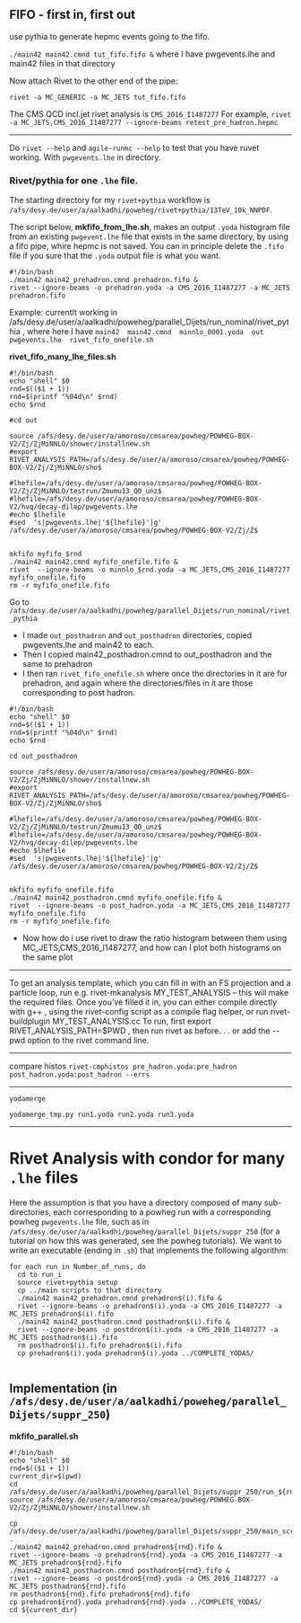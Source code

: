 FIFO - first in, first out
------

use pythia to generate hepmc events going to the fifo. 


`./main42 main42.cmnd tut_fifo.fifo &` where I have pwgevents.lhe and main42 files in that directory

Now attach Rivet to the other end of the pipe:

`rivet -a MC_GENERIC -a MC_JETS tut_fifo.fifo`


The CMS QCD incl.jet rivet analysis is `CMS_2016_I1487277` For example, `rivet -a MC_JETS,CMS_2016_I1487277 --ignore-beams retest_pre_hadron.hepmc`



-----------


Do `rivet --help` and `agile-runmc --help` to test that you have ruvet working.
With `pwgevents.lhe` in directory.

### Rivet/pythia for one `.lhe` file.

The starting directory for my `rivet+pythia` workflow is `/afs/desy.de/user/a/aalkadhi/poweheg/rivet+pythia/13TeV_10k_NNPDF`.


The script below, **mkfifo_from_lhe.sh**, makes an output `.yoda` histogram file from an existing `pwgevent.lhe` file that exists in the same directory, by using a fifo pipe, whire hepmc is not saved. You can in principle delete the `.fifo` file if you sure that the `.yoda` output file is what you want. 

```
#!/bin/bash
./main42 main42_prehadron.cmnd prehadron.fifo &
rivet --ignore-beams -o prehadron.yoda -a CMS_2016_I1487277 -a MC_JETS prehadron.fifo
```








Example: currentlt working in /afs/desy.de/user/a/aalkadhi/poweheg/parallel_Dijets/run_nominal/rivet_pythia , where here I have
`main42  main42.cmnd  minnlo_0001.yoda  out  pwgevents.lhe  rivet_fifo_onefile.sh`

**rivet_fifo_many_lhe_files.sh**

```
#!/bin/bash
echo "shell" $0
rnd=$(($1 + 1))
rnd=$(printf "%04d\n" $rnd)
echo $rnd

#cd out

source /afs/desy.de/user/a/amoroso/cmsarea/powheg/POWHEG-BOX-V2/Zj/ZjMiNNLO/shower/installnew.sh
#export RIVET_ANALYSIS_PATH=/afs/desy.de/user/a/amoroso/cmsarea/powheg/POWHEG-BOX-V2/Zj/ZjMiNNLO/sho$

#lhefile=/afs/desy.de/user/a/amoroso/cmsarea/powheg/POWHEG-BOX-V2/Zj/ZjMiNNLO/testrun/Zmumu13_Q0_unz$
#lhefile=/afs/desy.de/user/a/amoroso/cmsarea/powheg/POWHEG-BOX-V2/hvq/decay-dilep/pwgevents.lhe
#echo $lhefile
#sed  's|pwgevents.lhe|'${lhefile}'|g' /afs/desy.de/user/a/amoroso/cmsarea/powheg/POWHEG-BOX-V2/Zj/Z$


mkfifo myfifo_$rnd
./main42 main42.cmnd myfifo_onefile.fifo &
rivet  --ignore-beams -o minnlo_$rnd.yoda -a MC_JETS,CMS_2016_I1487277  myfifo_onefile.fifo
rm -r myfifo_onefile.fifo
```











Go to `/afs/desy.de/user/a/aalkadhi/poweheg/parallel_Dijets/run_nominal/rivet_pythia`
 * I made `out_posthadron` and `out_posthadron` directories, copied pwgevents.lhe and main42 to each.
* Then I copied main42_posthadron.cmnd to out_posthadron and the same to prehadron
* I then ran `rivet_fifo_onefile.sh` where once the directories in it are for prehadron, and again where the directories/files in it are those corresponding to post hadron.

```
#!/bin/bash
echo "shell" $0
rnd=$(($1 + 1))
rnd=$(printf "%04d\n" $rnd)
echo $rnd

cd out_posthadron

source /afs/desy.de/user/a/amoroso/cmsarea/powheg/POWHEG-BOX-V2/Zj/ZjMiNNLO/shower/installnew.sh
#export RIVET_ANALYSIS_PATH=/afs/desy.de/user/a/amoroso/cmsarea/powheg/POWHEG-BOX-V2/Zj/ZjMiNNLO/sho$

#lhefile=/afs/desy.de/user/a/amoroso/cmsarea/powheg/POWHEG-BOX-V2/Zj/ZjMiNNLO/testrun/Zmumu13_Q0_unz$
#lhefile=/afs/desy.de/user/a/amoroso/cmsarea/powheg/POWHEG-BOX-V2/hvq/decay-dilep/pwgevents.lhe
#echo $lhefile
#sed  's|pwgevents.lhe|'${lhefile}'|g' /afs/desy.de/user/a/amoroso/cmsarea/powheg/POWHEG-BOX-V2/Zj/Z$


mkfifo myfifo_onefile.fifo
./main42 main42_posthadron.cmnd myfifo_onefile.fifo &
rivet  --ignore-beams -o post_hadron.yoda -a MC_JETS,CMS_2016_I1487277  myfifo_onefile.fifo
rm -r myfifo_onefile.fifo
```

* Now how do i use rivet to draw the ratio histogram between them using MC_JETS,CMS_2016_I1487277, and how can I plot both histograms on the same plot




---------

To get an analysis template, which you can fill in with an FS
projection and a particle loop, run e.g. rivet-mkanalysis
MY_TEST_ANALYSIS – this will make the required files.
Once you’ve filled it in, you can either compile directly with g++ ,
using the rivet-config script as a compile flag helper, or run
rivet-buildplugin MY_TEST_ANALYSIS.cc
To run, first export RIVET_ANALYSIS_PATH=$PWD , then run rivet
as before. . . or add the --pwd option to the rivet command line.


---------

compare histos
`rivet-cmphistos pre_hadron.yoda:pre_hadron post_hadron.yoda:post_hadron --errs`


-------


`yodamerge`

`yodamerge_tmp.py run1.yoda run2.yoda run3.yoda`


----------------

# Rivet Analysis with condor for many `.lhe` files

Here the assumption is that you have a directory composed of many sub-directories, each corresponding to a powheg run with a corresponding powheg `pwgevents.lhe` file, such as in `/afs/desy.de/user/a/aalkadhi/poweheg/parallel_Dijets/suppr_250` (for a tutorial on how this was generated, see the powheg tutorials). We want to write an executable (ending in `.sh`) that implements the following algorithm:
```
for each run in Number_of_runs, do
  cd to run_i
  source rivet+pythia setup
  cp ../main scripts to that directory
  ./main42 main42_prehadron.cmnd prehadron$(i).fifo &
  rivet --ignore-beams -o prehadron$(i).yoda -a CMS_2016_I1487277 -a MC_JETS prehadron$(i).fifo
  ./main42 main42_posthadron.cmnd posthadron$(i).fifo &
  rivet --ignore-beams -o postdron$(i).yoda -a CMS_2016_I1487277 -a MC_JETS posthadron$(i).fifo
  rm posthadron$(i).fifo prehadron$(i).fifo
  cp prehadron$(i).yoda prehadron$(i).yoda ../COMPLETE_YODAS/
  
```

## Implementation (in `/afs/desy.de/user/a/aalkadhi/poweheg/parallel_Dijets/suppr_250`)

**mkfifo_parallel.sh**

```
#!/bin/bash
echo "shell" $0
rnd=$(($1 + 1))
current_dir=$(pwd)
cd /afs/desy.de/user/a/aalkadhi/poweheg/parallel_Dijets/suppr_250/run_${rnd}
source /afs/desy.de/user/a/amoroso/cmsarea/powheg/POWHEG-BOX-V2/Zj/ZjMiNNLO/shower/installnew.sh

cp /afs/desy.de/user/a/aalkadhi/poweheg/parallel_Dijets/suppr_250/main_scripts/* .
./main42 main42_prehadron.cmnd prehadron${rnd}.fifo &
rivet --ignore-beams -o prehadron${rnd}.yoda -a CMS_2016_I1487277 -a MC_JETS prehadron${rnd}.fifo
./main42 main42_posthadron.cmnd posthadron${rnd}.fifo &
rivet --ignore-beams -o postdron${rnd}.yoda -a CMS_2016_I1487277 -a MC_JETS posthadron${rnd}.fifo
rm posthadron${rnd}.fifo prehadron${rnd}.fifo
cp prehadron${rnd}.yoda prehadron${rnd}.yoda ../COMPLETE_YODAS/
cd ${current_dir}


